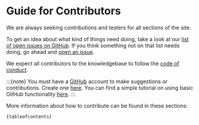 # Guide for Contributors
We are always seeking contributions and testers for all sections of the site.

To get an idea about what kind of things need doing, take a look at our
[list of open issues on GitHub](https://github.com/ca-knowledgebase/ca-knowledgebase.github.io/issues).
If you think something not on that list needs doing, go ahead and [open an issue](https://github.com/ca-knowledgebase/ca-knowledgebase.github.io/issues/new).

We expect all contributors to the knowledgebase to follow the [code of conduct](../CODE_OF_CONDUCT).

:::{note}
You must have a [GitHub](https://github.com/) account to make suggestions or contributions. Create one [here](https://github.com/signup). You can find a simple tutorial on using basic GitHub functionality [here](https://guides.github.com/activities/hello-world/).
:::

More information about how to contribute can be found in these sections:

```
{tableofcontents}
```
